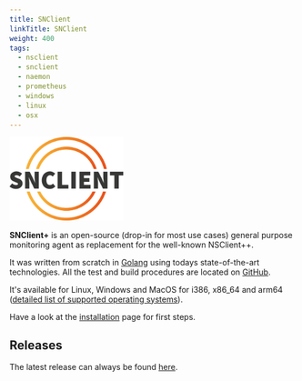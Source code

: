 ```yaml
---
title: SNClient
linkTitle: SNClient
weight: 400
tags:
  - nsclient
  - snclient
  - naemon
  - prometheus
  - windows
  - linux
  - osx
---
```


<img class="pb-4" src="logo/snclient.png" alt="SNClient" width="200px"/>

**SNClient+** is an open-source (drop-in for most use cases) general purpose monitoring agent as replacement for the well-known NSClient++.

It was written from scratch in [Golang](https://go.dev/) using todays state-of-the-art technologies. All the test and build procedures are located on [GitHub](https://github.com/ConSol-Monitoring/snclient).

It's available for Linux, Windows and MacOS for i386, x86_64 and arm64 ([detailed list of supported operating systems](https://omd.consol.de/docs/snclient/install/supported/)).

Have a look at the [installation](install) page for first steps.

## Releases
The latest release can always be found [here](https://github.com/ConSol-Monitoring/snclient/releases).